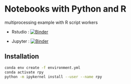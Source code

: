 # Notebooks with Python and R 

multiprocessing example with R script workers

- Rstudio : [![Binder](http://mybinder.org/badge.svg)](http://beta.mybinder.org/v2/gh/pnavaro/hauoulatou/master?urlpath=rstudio)

- Jupyter : [![Binder](http://mybinder.org/badge.svg)](http://beta.mybinder.org/v2/gh/pnavaro/hauoulatou/master?filepath=FactoMineR.ipynb)


## Installation

```bash
conda env create -f environment.yml
conda activate rpy
python -m ipykernel install --user --name rpy
```
